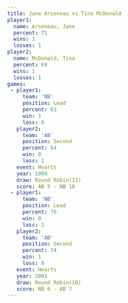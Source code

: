 ```yaml
---
title: Jane Arseneau vs Tina McDonald
player1:              
  name: Arseneau, Jane
  percent: 71         
  wins: 1             
  losses: 1           
player2:              
  name: McDonald, Tina
  percent: 69         
  wins: 1             
  losses: 1           
games:
 - player1:        
     team: 'NB'    
     position: Lead
     percent: 63   
     win: 1        
     loss: 0       
   player2:          
     team: 'AB'      
     position: Second
     percent: 64     
     win: 0          
     loss: 1         
   event: Hearts        
   year: 1999           
   draw: Round Robin(13)
   score: AB 5 - NB 10  
 - player1:        
     team: 'NB'    
     position: Lead
     percent: 76   
     win: 0        
     loss: 1       
   player2:          
     team: 'AB'      
     position: Second
     percent: 74     
     win: 1          
     loss: 0         
   event: Hearts        
   year: 2001           
   draw: Round Robin(10)
   score: NB 6 - AB 7   
---
```

